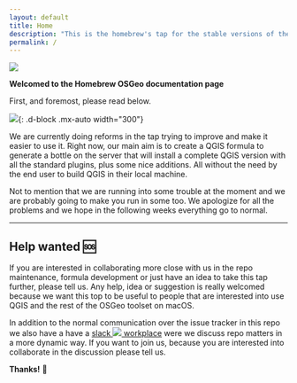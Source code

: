 ```yaml
---
layout: default
title: Home
description: "This is the homebrew's tap for the stable versions of the OSGeo geospatial toolset."
permalink: /
---
```


![](/assets/images/osgeo-logo-brew-rgb.png)

<p class="fs-7 text-center"><b>Welcomed to the Homebrew OSGeo documentation page</b></p>

First, and foremost, please read below. 

![](/assets/images/important-notice.png){: .d-block .mx-auto width="300"}

We are currently doing reforms in the tap trying to improve and make it easier to use it. Right now, our main aim is to create a QGIS formula to generate a bottle on the server that will install a complete QGIS version with all the standard plugins, plus some nice additions. All without the need by the end user to build QGIS  in their local machine. 

Not to mention that we are running into some trouble at the moment and we are probably going to make you run in some too. We apologize for all the problems and we hope in the following weeks everything go to normal. 

------

## Help wanted :sos:

If you are interested in collaborating more close with us in the repo maintenance, formula development or just have an idea to take this tap further, please tell us. Any help, idea or suggestion is really welcomed because we want this top to be useful to people that are interested into use QGIS and the rest of the OSGeo toolset on macOS. 

In addition to the normal communication over the issue tracker in this repo we also have a have a [slack ![](/assets/images/slack-icon-24px.png) workplace](https://homebrew-osgeo4mac.slack.com/) were we discuss repo matters in a more dynamic way. If you want to join us, because you are interested into collaborate in the discussion please tell us. 

**Thanks!** 🙏